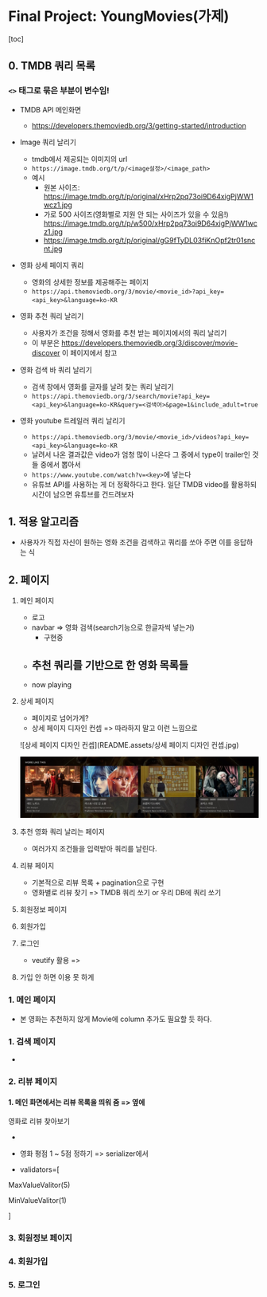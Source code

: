 # Final Project: YoungMovies(가제)

[toc]

## 0. TMDB 쿼리 목록

### `<>` 태그로 묶은 부분이 변수임!

- TMDB API 메인화면
  - https://developers.themoviedb.org/3/getting-started/introduction



- Image 쿼리 날리기
  - tmdb에서 제공되는 이미지의 url
  - `https://image.tmdb.org/t/p/<image설정>/<image_path>`
  - 예시
    - 원본 사이즈: https://image.tmdb.org/t/p/original/xHrp2pq73oi9D64xigPjWW1wcz1.jpg
    - 가로 500 사이즈(영화별로 지원 안 되는 사이즈가 있을 수 있음!) https://image.tmdb.org/t/p/w500/xHrp2pq73oi9D64xigPjWW1wcz1.jpg
    - https://image.tmdb.org/t/p/original/gG9fTyDL03fiKnOpf2tr01sncnt.jpg



- 영화 상세 페이지 쿼리
  - 영화의 상세한 정보를 제공해주는 페이지
  - `https://api.themoviedb.org/3/movie/<movie_id>?api_key=<api_key>&language=ko-KR`



- 영화 추천 쿼리 날리기
  - 사용자가 조건을 정해서 영화를 추천 받는 페이지에서의 쿼리 날리기
  - 이 부분은 https://developers.themoviedb.org/3/discover/movie-discover 이 페이지에서 참고



- 영화 검색 바 쿼리 날리기
  - 검색 창에서 영화를 글자를 날려 찾는 쿼리 날리기
  - `https://api.themoviedb.org/3/search/movie?api_key=<api_key>&language=ko-KR&query=<검색어>&page=1&include_adult=true`



- 영화 youtube 트레일러 쿼리 날리기
  - `https://api.themoviedb.org/3/movie/<movie_id>/videos?api_key=<api_key>&language=ko-KR`
  - 날려서 나온 결과값은 video가 엄청 많이 나온다 그 중에서 type이 trailer인 것들 중에서 뽑아서
  - `https://www.youtube.com/watch?v=<key>`에 넣는다
  - 유튜브 API를 사용하는 게 더 정확하다고 한다. 일단 TMDB video를 활용하되 시간이 남으면 유튜브를 건드려보자



## 1. 적용 알고리즘

- 사용자가 직접 자신이 원하는 영화 조건을 검색하고 쿼리를 쏘아 주면 이를 응답하는 식



## 2. 페이지

1. 메인 페이지

   - 로고
   - navbar => 영화 검색(search기능으로 한글자씩 넣는거)
     - 구현중
   - 추천 쿼리를 기반으로 한 영화 목록들
     - 
   - now playing

2. 상세 페이지

   - 페이지로 넘어가게?
   - 상세 페이지 디자인 컨셉 => 따라하지 말고 이런 느낌으로

   ![상세 페이지 디자인 컨셉](README.assets/상세 페이지 디자인 컨셉.jpg)

   ![구현](README.assets/구현.jpg)

   

3. 추천 영화 쿼리 날리는 페이지

   - 여러가지 조건들을 입력받아 쿼리를 날린다.

   

4. 리뷰 페이지

   - 기본적으로 리뷰 목록 + pagination으로 구현
   - 영화별로 리뷰 찾기 => TMDB 쿼리 쏘기 or 우리 DB에 쿼리 쏘기



4. 회원정보 페이지

5. 회원가입

6. 로그인
   - veutify 활용 =>
7. 가입 안 하면 이용 못 하게

### 1. 메인 페이지

- 본 영화는 추천하지 않게 Movie에 column 추가도 필요할 듯 하다.





### 1. 검색 페이지

- 





### 2. 리뷰 페이지

#### 1. 메인 화면에서는 리뷰 목록을 띄워 줌 => 옆에



영화로 리뷰 찾아보기

- 

- 영화 평점 1 ~ 5점 정하기 => serializer에서

- validators=[

MaxValueValitor(5)

MinValueValitor(1)

]



### 3. 회원정보 페이지





### 4. 회원가입





### 5. 로그인

